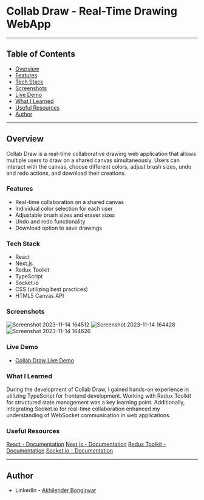 # Collab Draw - Real-Time Drawing WebApp
---

## Table of Contents

  - [Overview](#overview)
  - [Features](#features)
  - [Tech Stack](#tech-stack)
  - [Screenshots](#screenshots)
  - [Live Demo](#live-demo)
  - [What I Learned](#what-i-learned)
  - [Useful Resources](#useful-resources)
  - [Author](#author)

---

## Overview

Collab Draw is a real-time collaborative drawing web application that allows multiple users to draw on a shared canvas simultaneously. Users can interact with the canvas, choose different colors, adjust brush sizes, undo and redo actions, and download their creations.

### Features

- Real-time collaboration on a shared canvas
- Individual color selection for each user
- Adjustable brush sizes and eraser sizes
- Undo and redo functionality
- Download option to save drawings

### Tech Stack

- React
- Next.js
- Redux Toolkit
- TypeScript
- Socket.io
- CSS (utilizing best practices)
- HTML5 Canvas API

### Screenshots
![Screenshot 2023-11-14 164512](https://github.com/akhilender-bongirwar/collab-draw/assets/112749383/c7099b22-b3e3-4f31-8277-154866c6dbdd)
![Screenshot 2023-11-14 164428](https://github.com/akhilender-bongirwar/collab-draw/assets/112749383/1cc48934-601b-448b-b53b-bbe06732cf2c)
![Screenshot 2023-11-14 164626](https://github.com/akhilender-bongirwar/collab-draw/assets/112749383/e4d35cbe-e147-463d-982c-062cc78b1d24)



### Live Demo

- [Collab Draw Live Demo](https://collab-draw.vercel.app/)

### What I Learned

During the development of Collab Draw, I gained hands-on experience in utilizing TypeScript for frontend development. Working with Redux Toolkit for structured state management was a key learning point. Additionally, integrating Socket.io for real-time collaboration enhanced my understanding of WebSocket communication in web applications.

### Useful Resources

[React - Documentation](https://reactjs.org/) 
[Next.js - Documentation](https://nextjs.org/)
[Redux Toolkit - Documentation](https://redux-toolkit.js.org/) 
[Socket.io - Documentation](https://socket.io/) 

---

## Author

- LinkedIn - [Akhilender Bongirwar](https://www.linkedin.com/in/akhilender-bongirwar)
